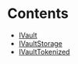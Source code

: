 

# Contents
- [IVault](IVault.sol/interface.IVault.md)
- [IVaultStorage](IVaultStorage.sol/interface.IVaultStorage.md)
- [IVaultTokenized](IVaultTokenized.sol/interface.IVaultTokenized.md)
